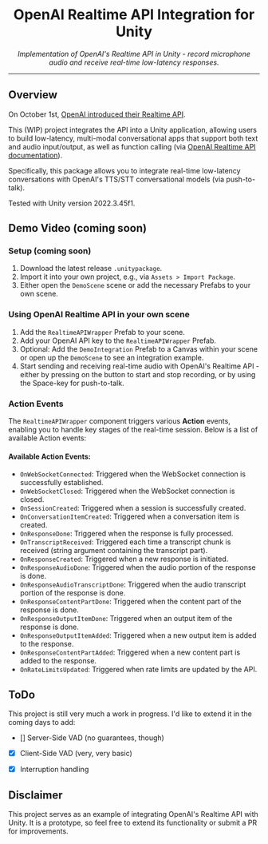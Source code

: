 <h1 align="center">OpenAI Realtime API Integration for Unity</h1>

<div align="center">
  <p><em>Implementation of OpenAI's Realtime API in Unity - record microphone audio and receive real-time low-latency responses.</em></p>
</div>

---

## Overview
On October 1st, [OpenAI introduced their Realtime API](https://openai.com/index/introducing-the-realtime-api/).


This (WIP) project integrates the API into a Unity application, allowing users to build low-latency, multi-modal conversational apps that support both text and audio input/output, as well as function calling (via [OpenAI Realtime API documentation](https://platform.openai.com/docs/guides/realtime)).

Specifically, this package allows you to integrate real-time low-latency conversations with OpenAI's TTS/STT conversational models (via push-to-talk).

Tested with Unity version 2022.3.45f1.

## Demo Video (coming soon)

### Setup (coming soon)
1. Download the latest release `.unitypackage`.
2. Import it into your own project, e.g., via `Assets > Import Package`.
3. Either open the `DemoScene` scene or add the necessary Prefabs to your own scene.

### Using OpenAI Realtime API in your own scene
1. Add the `RealtimeAPIWrapper` Prefab to your scene.
2. Add your OpenAI API key to the `RealtimeAPIWrapper` Prefab.
3. Optional: Add the `DemoIntegration` Prefab to a Canvas within your scene or open up the `DemoScene` to see an integration example.
4. Start sending and receiving real-time audio with OpenAI's Realtime API - either by pressing on the button to start and stop recording, or by using the Space-key for push-to-talk.

### Action Events
The `RealtimeAPIWrapper` component triggers various **Action** events, enabling you to handle key stages of the real-time session. Below is a list of available Action events:

#### Available Action Events:
- `OnWebSocketConnected`: Triggered when the WebSocket connection is successfully established.
- `OnWebSocketClosed`: Triggered when the WebSocket connection is closed.
- `OnSessionCreated`: Triggered when a session is successfully created.
- `OnConversationItemCreated`: Triggered when a conversation item is created.
- `OnResponseDone`: Triggered when the response is fully processed.
- `OnTranscriptReceived`: Triggered each time a transcript chunk is received (string argument containing the transcript part).
- `OnResponseCreated`: Triggered when a new response is initiated.
- `OnResponseAudioDone`: Triggered when the audio portion of the response is done.
- `OnResponseAudioTranscriptDone`: Triggered when the audio transcript portion of the response is done.
- `OnResponseContentPartDone`: Triggered when the content part of the response is done.
- `OnResponseOutputItemDone`: Triggered when an output item of the response is done.
- `OnResponseOutputItemAdded`: Triggered when a new output item is added to the response.
- `OnResponseContentPartAdded`: Triggered when a new content part is added to the response.
- `OnRateLimitsUpdated`: Triggered when rate limits are updated by the API.

## ToDo
This project is still very much a work in progress. I'd like to extend it in the coming days to add:

- [] Server-Side VAD (no guarantees, though)
- [x] Client-Side VAD (very, very basic)
- [x] Interruption handling


## Disclaimer
This project serves as an example of integrating OpenAI's Realtime API with Unity. It is a prototype, so feel free to extend its functionality or submit a PR for improvements.

